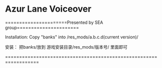 ﻿# Azur Lane Voiceover

======================Presented by SEA group======================

Installation: 
Copy "banks" into /res_mods/a.b.c.d(current version)/


安装：
把banks/放到
游戏安装目录/res_mods/版本号/ 
里面即可

==================================================================